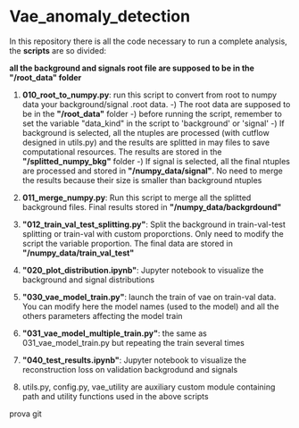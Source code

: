 # Vae_anomaly_detection

In this repository there is all the code necessary to run a complete analysis, the **scripts** are so divided:

**all the background and signals root file are supposed to be in the **"/root_data"** folder**

1) **010_root_to_numpy.py**: run this script to convert from root to numpy data your background/signal .root data.
   -) The root data are supposed to be in the **"/root_data"** folder
   -) before running the script, remember to set the variable "data_kind" in the script to 'background' or 'signal'
   -) If background is selected, all the ntuples are processed (with cutflow designed in utils.py) and the results are splitted in may files to save 
      computational resources. The results are stored in the **"/splitted_numpy_bkg"** folder
   -) If signal is selected, all the final ntuples are processed and stored in **"/numpy_data/signal"**. No need to merge 
      the results because their size is smaller than background ntuples
      
2) **011_merge_numpy.py**: Run this script to merge all the splitted background files. Final results stored in 
   **"/numpy_data/backgrdound"**
   
3) **"012_train_val_test_splitting.py"**: Split the background in train-val-test splitting or train-val with custom proporctions. 
    Only need to modify the script the variable proportion. The final data are stored in **"/numpy_data/train_val_test"**
    
4) **"020_plot_distribution.ipynb"**: Jupyter notebook to visualize the background and signal distributions

5) **"030_vae_model_train.py"**: launch the train of vae on train-val data. You can modify here the model names (used to 
   the model) and all the others parameters affecting the model train
   
 6) **"031_vae_model_multiple_train.py"**: the same as 031_vae_model_train.py but repeating the train several times
 
 7) **"040_test_results.ipynb"**: Jupyter notebook to visualize the reconstruction loss on validation backgrodund and signals
 
 7) utils.py, config.py, vae_utility are auxiliary custom module containing path and utility functions used in the above scripts
 
prova git

